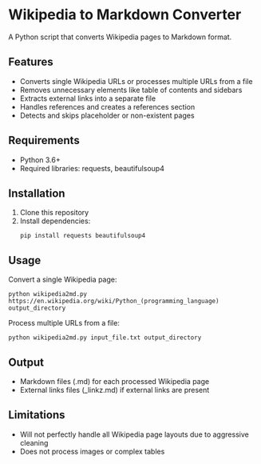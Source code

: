 # Wikipedia to Markdown Converter

A Python script that converts Wikipedia pages to Markdown format.

## Features

- Converts single Wikipedia URLs or processes multiple URLs from a file
- Removes unnecessary elements like table of contents and sidebars
- Extracts external links into a separate file
- Handles references and creates a references section
- Detects and skips placeholder or non-existent pages

## Requirements

- Python 3.6+
- Required libraries: requests, beautifulsoup4

## Installation

1. Clone this repository
2. Install dependencies:
   ```
   pip install requests beautifulsoup4
   ```

## Usage

Convert a single Wikipedia page:
```
python wikipedia2md.py https://en.wikipedia.org/wiki/Python_(programming_language) output_directory
```

Process multiple URLs from a file:
```
python wikipedia2md.py input_file.txt output_directory
```

## Output

- Markdown files (.md) for each processed Wikipedia page
- External links files (_linkz.md) if external links are present

## Limitations

- Will not perfectly handle all Wikipedia page layouts due to aggressive cleaning
- Does not process images or complex tables